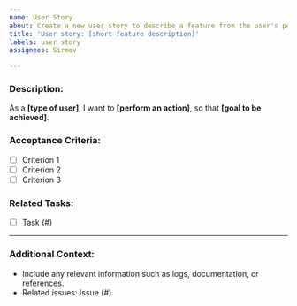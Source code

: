 ```yaml
---
name: User Story
about: Create a new user story to describe a feature from the user's perspective
title: 'User story: [short feature description]'
labels: user story
assignees: Sirmov

---
```


### Description:
As a **[type of user]**, I want to **[perform an action]**, so that **[goal to be achieved]**.

### Acceptance Criteria:
- [ ] Criterion 1
- [ ] Criterion 2
- [ ] Criterion 3

### Related Tasks:
- [ ] Task (#)

---

### Additional Context:
- Include any relevant information such as logs, documentation, or references.
- Related issues: Issue (#)
